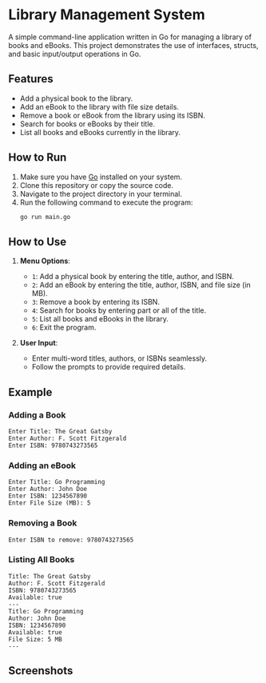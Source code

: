# Library Management System

A simple command-line application written in Go for managing a library of books and eBooks. This project demonstrates the use of interfaces, structs, and basic input/output operations in Go.

## Features
- Add a physical book to the library.
- Add an eBook to the library with file size details.
- Remove a book or eBook from the library using its ISBN.
- Search for books or eBooks by their title.
- List all books and eBooks currently in the library.

## How to Run
1. Make sure you have [Go](https://golang.org/) installed on your system.
2. Clone this repository or copy the source code.
3. Navigate to the project directory in your terminal.
4. Run the following command to execute the program:
   ```bash
   go run main.go
   ```

## How to Use
1. **Menu Options**:
   - `1`: Add a physical book by entering the title, author, and ISBN.
   - `2`: Add an eBook by entering the title, author, ISBN, and file size (in MB).
   - `3`: Remove a book by entering its ISBN.
   - `4`: Search for books by entering part or all of the title.
   - `5`: List all books and eBooks in the library.
   - `6`: Exit the program.

2. **User Input**:
   - Enter multi-word titles, authors, or ISBNs seamlessly.
   - Follow the prompts to provide required details.

## Example
### Adding a Book
```plaintext
Enter Title: The Great Gatsby
Enter Author: F. Scott Fitzgerald
Enter ISBN: 9780743273565
```

### Adding an eBook
```plaintext
Enter Title: Go Programming
Enter Author: John Doe
Enter ISBN: 1234567890
Enter File Size (MB): 5
```

### Removing a Book
```plaintext
Enter ISBN to remove: 9780743273565
```

### Listing All Books
```plaintext
Title: The Great Gatsby
Author: F. Scott Fitzgerald
ISBN: 9780743273565
Available: true
---
Title: Go Programming
Author: John Doe
ISBN: 1234567890
Available: true
File Size: 5 MB
---
```

## Screenshots
